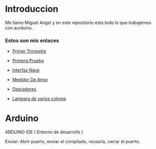 # Introduccion 
Me llamo Miguel Angel y en este repositorio esta todo lo que trabajemos con aurduino.

### Estos son mis enlaces

* [Primer Trimestre](https://github.com/miguelamgel1107/1er-trimestre-)

* [Primera Prueba](https://github.com/miguelamgel1107/Arduino/blob/main/primera%20prueba.md)

* [Interfaz Nave](https://github.com/miguelamgel1107/Arduino/blob/main/interfaz%20nave.md)

* [Medidor De Amor](https://github.com/miguelamgel1107/Arduino/blob/main/Medidor%20de%20amor.md)

* [Operadores](https://github.com/miguelamgel1107/Arduino/blob/main/operadores.md)

* [Lampara de varios colores](https://github.com/miguelamgel1107/Arduino/blob/main/lampara%20varios%20colores.md)

# Arduino

ARDUINO IDE ( Entorno de desarrollo )

Enviar: Abrir puerto, enviar el compilado, reusarla, cerrar el puerto.

